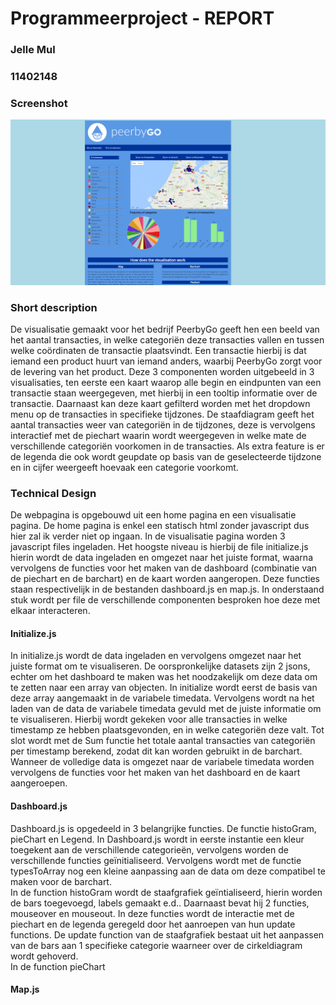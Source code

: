 # Programmeerproject - REPORT
### Jelle Mul
### 11402148

### Screenshot
![alt text](https://github.com/JelleMul/programmeerproject/blob/master/doc/eind_screenshot.PNG "screenshot pagina")

### Short description
De visualisatie gemaakt voor het bedrijf PeerbyGo geeft hen een beeld van het aantal transacties, in welke categoriën deze transacties vallen en tussen welke coördinaten de transactie plaatsvindt. Een transactie hierbij is dat iemand een product huurt van iemand anders, waarbij PeerbyGo zorgt voor de levering van het product. Deze 3 componenten worden uitgebeeld in 3 visualisaties, ten eerste een kaart waarop alle begin en eindpunten van een transactie staan weergegeven, met hierbij in een tooltip informatie over de transactie. Daarnaast kan deze kaart gefilterd worden met het dropdown menu op de transacties in specifieke tijdzones. De staafdiagram geeft het aantal transacties weer van categoriën in de tijdzones, deze is vervolgens interactief met de piechart waarin wordt weergegeven in welke mate de verschillende categoriën voorkomen in de transacties. Als extra feature is er de legenda die ook wordt geupdate op basis van de geselecteerde tijdzone en in cijfer weergeeft hoevaak een categorie voorkomt.

### Technical Design
De webpagina is opgebouwd uit een home pagina en een visualisatie pagina. De home pagina is enkel een statisch html zonder javascript dus hier zal ik verder niet op ingaan. In de visualisatie pagina worden 3 javascript files ingeladen. Het hoogste niveau is hierbij de file initialize.js hierin wordt de data ingeladen en omgezet naar het juiste format, waarna vervolgens de functies voor het maken van de dashboard (combinatie van de piechart en de barchart) en de kaart worden aangeropen. Deze functies staan respectivelijk in de bestanden dashboard.js en map.js. In onderstaand stuk wordt per file de verschillende componenten besproken hoe deze met elkaar interacteren.

#### Initialize.js
In initialize.js wordt de data ingeladen en vervolgens omgezet naar het juiste format om te visualiseren. De oorspronkelijke datasets zijn 2 jsons, echter om het dashboard te maken was het noodzakelijk om deze data om te zetten naar een array van objecten. In initialize wordt eerst de basis van deze array aangemaakt in de variabele timedata. Vervolgens wordt na het laden van de data de variabele timedata gevuld met de juiste informatie om te visualiseren. Hierbij wordt gekeken voor alle transacties in welke timestamp ze hebben plaatsgevonden, en in welke categoriën deze valt. Tot slot wordt met de Sum functie het totale aantal transacties van categoriën per timestamp berekend, zodat dit kan worden gebruikt in de barchart. Wanneer de volledige data is omgezet naar de variabele timedata worden vervolgens de functies voor het maken van het dashboard en de kaart aangeroepen.

#### Dashboard.js
Dashboard.js is opgedeeld in 3 belangrijke functies. De functie histoGram, pieChart en Legend. In Dashboard.js wordt in eerste instantie een kleur toegekent aan de verschillende categorieën, vervolgens worden de verschillende functies geïnitialiseerd. Vervolgens wordt met de functie typesToArray nog een kleine aanpassing aan de data om deze compatibel te maken voor de barchart.
<br>
In de function histoGram wordt de staafgrafiek geïntialiseerd, hierin worden de bars toegevoegd, labels gemaakt e.d.. Daarnaast bevat hij 2 functies, mouseover en mouseout. In deze functies wordt de interactie met de piechart en de legenda geregeld door het aanroepen van hun update functions. De update function van de staafgrafiek bestaat uit het aanpassen van de bars aan 1 specifieke categorie waarneer over de cirkeldiagram wordt gehoverd.
<br>
In de function pieChart 




#### Map.js
